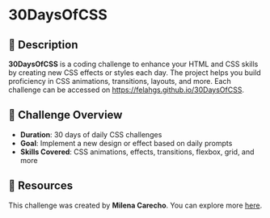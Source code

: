 # 30DaysOfCSS

## 📝 Description
**30DaysOfCSS** is a coding challenge to enhance your HTML and CSS skills by creating new CSS effects or styles each day. The project helps you build proficiency in CSS animations, transitions, layouts, and more.
Each challenge can be accessed on https://felahgs.github.io/30DaysOfCSS.

## 📅 Challenge Overview
- **Duration**: 30 days of daily CSS challenges
- **Goal**: Implement a new design or effect based on daily prompts
- **Skills Covered**: CSS animations, effects, transitions, flexbox, grid, and more

## 🔗 Resources
This challenge was created by **Milena Carecho**. You can explore more [here](https://github.com/MilenaCarecho).
